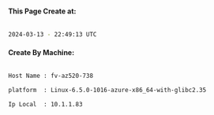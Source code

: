 
   
#### This Page Create at:

```bash

2024-03-13 - 22:49:13 UTC

```

#### Create By Machine:

```bash

Host Name : fv-az520-738

platform  : Linux-6.5.0-1016-azure-x86_64-with-glibc2.35

Ip Local  : 10.1.1.83

```

